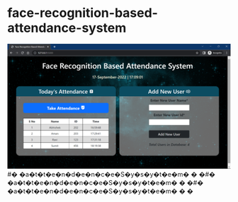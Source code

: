 # face-recognition-based-attendance-system  

![alt text](ss.png)
#� �a�t�t�e�n�d�e�n�c�e�S�y�s�y�t�e�m�
�
�#� �a�t�t�e�n�d�e�n�c�e�S�y�s�y�t�e�m�
�
�#� �a�t�t�e�n�d�e�n�c�e�S�y�s�y�t�e�m�
�
�
